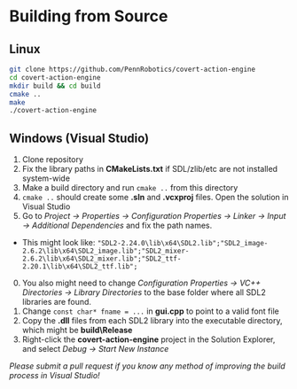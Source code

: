 Building from Source
====================

## Linux

```sh
git clone https://github.com/PennRobotics/covert-action-engine
cd covert-action-engine
mkdir build && cd build
cmake ..
make
./covert-action-engine
```

## Windows (Visual Studio)

1. Clone repository
0. Fix the library paths in __CMakeLists.txt__ if SDL/zlib/etc are not installed system-wide
0. Make a build directory and run `cmake ..` from this directory
0. `cmake ..` should create some __.sln__ and __.vcxproj__ files. Open the solution in Visual Studio
0. Go to *Project -> Properties -> Configuration Properties -> Linker -> Input -> Additional Dependencies* and fix the path names.
  * This might look like: ```"SDL2-2.24.0\lib\x64\SDL2.lib";"SDL2_image-2.6.2\lib\x64\SDL2_image.lib";"SDL2_mixer-2.6.2\lib\x64\SDL2_mixer.lib";"SDL2_ttf-2.20.1\lib\x64\SDL2_ttf.lib";```
0. You also might need to change *Configuration Properties -> VC++ Directories -> Library Directories* to the base folder where all SDL2 libraries are found.
0. Change `const char* fname = ...` in __gui.cpp__ to point to a valid font file
0. Copy the __.dll__ files from each SDL2 library into the executable directory, which might be __build\Release__
0. Right-click the __covert-action-engine__ project in the Solution Explorer, and select *Debug -> Start New Instance*

*Please submit a pull request if you know any method of improving the build process in Visual Studio!*
